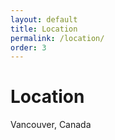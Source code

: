 ```yaml
---
layout: default
title: Location
permalink: /location/
order: 3
---
```

# Location

Vancouver, Canada
